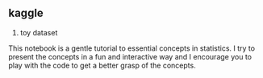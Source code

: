 ## kaggle

1. toy dataset

This notebook is a gentle tutorial to essential concepts in statistics. I try to present the concepts in a fun and interactive way and I encourage you to play with the code to get a better grasp of the concepts.
